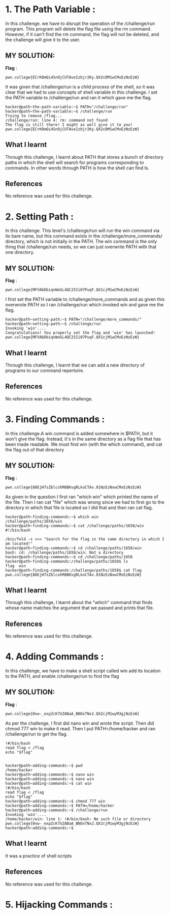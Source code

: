 # 1. The Path Variable :


In this challenge. we have to disrupt the operation of the /challenge/run program. This program will delete the flag file using the rm command. However, if it can't find the rm command, the flag will not be deleted, and the challenge will give it to the user.

## MY SOLUTION:

**Flag** :

```
pwn.college{ECrK8mQi4SnOjCUTAveIzbjr2Ky.QX2cDM1wCMxEzNzEzW}

```

It was given that /challenge/run is a child process of the shell, so it was clear that we had to use concepts of shell variable in this challenge. I set the PATH variable to /challenge/run and ran it which gave me the flag.
````
hacker@path~the-path-variable:~$ PATH="/challenge/run"
hacker@path~the-path-variable:~$ /challenge/run
Trying to remove /flag...
/challenge/run: line 4: rm: command not found
The flag is still there! I might as well give it to you!
pwn.college{ECrK8mQi4SnOjCUTAveIzbjr2Ky.QX2cDM1wCMxEzNzEzW}

````


## What I learnt
Through this challenge, I learnt about PATH that stores a bunch of directory paths in which the shell will search for programs corresponding to commands. In other words through PATH is how the shell can find ls.
## References 
No reference was used for this challenge.




# 2. Setting Path :


In this challenge. This level's /challenge/run will run the win command via its bare name, but this command exists in the /challenge/more_commands/ directory, which is not initially in the PATH. The win command is the only thing that /challenge/run needs, so we can just overwrite PATH with that one directory. 

## MY SOLUTION:

**Flag** :

```
pwn.college{MFVAbDbiqnWoGL4QC25Ii07PuqF.QX1cjM1wCMxEzNzEzW}

```

I first set the PATH variable to /challenge/more_commands and as given this overwrote PATH so I ran /challenge/run which invoked win and gave me the flag.
````
hacker@path~setting-path:~$ PATH="/challenge/more_commands/"
hacker@path~setting-path:~$ /challenge/run
Invoking 'win'....
Congratulations! You properly set the flag and 'win' has launched!
pwn.college{MFVAbDbiqnWoGL4QC25Ii07PuqF.QX1cjM1wCMxEzNzEzW}

````


## What I learnt
Through this challenge, I learnt that we can add a new directory of programs to our command repertoire. 
## References 
No reference was used for this challenge.




# 3. Finding Commands :


In this challenge.A win command is added somewhere in $PATH, but it won't give the flag. Instead, it's in the same directory as a flag file that has been made readable. We must find win (with the which command), and cat the flag out of that directory

## MY SOLUTION:

**Flag** :

```
pwn.college{88EjH7sZblcxhM8BKvgRLkoCTAv.01NzEzNxwCMxEzNzEzW}

```

As given in the question I first ran "which win" which printed the name of the file. Then I ran cat "file" which was wrong since we had to first go to the directory in which that file is located so I did that and then ran cat flag.
````
hacker@path~finding-commands:~$ which win
/challenge/paths/1658/win
hacker@path~finding-commands:~$ cat /challenge/paths/1658/win
#!/bin/bash

/bin/fold -s <<< "Search for the flag in the same directory in which I am located!"
hacker@path~finding-commands:~$ cd /challenge/paths/1658/win
bash: cd: /challenge/paths/1658/win: Not a directory
hacker@path~finding-commands:~$ cd /challenge/paths/1658
hacker@path~finding-commands:/challenge/paths/1658$ ls
flag  win
hacker@path~finding-commands:/challenge/paths/1658$ cat flag
pwn.college{88EjH7sZblcxhM8BKvgRLkoCTAv.01NzEzNxwCMxEzNzEzW}
````


## What I learnt
Through this challenge, I learnt about the "which" command that finds whose name matches the argument that we passed and prints that file.
## References 
No reference was used for this challenge.



# 4. Adding Commands :


In this challenge, we have to make a shell script called win add its location to the PATH, and enable /challenge/run to find the flag

## MY SOLUTION:

**Flag** :

```
pwn.college{0xw-_expZcK7UZABaA_BNOxTNx2.QX2cjM1wyM3gjNzEzW}
```

As per the challenge, I first did nano win and wrote the script. Then did chmod 777 win to make it read. Then I put PATH=/home/hacker and ran /challenge/run to get the flag.
````
!#/bin/bash
read flag < /flag
echo "$flag"


hacker@path~adding-commands:~$ pwd
/home/hacker
hacker@path~adding-commands:~$ nano win
hacker@path~adding-commands:~$ nano win
hacker@path~adding-commands:~$ cat win
!#/bin/bash
read flag < /flag
echo "$flag"
hacker@path~adding-commands:~$ chmod 777 win
hacker@path~adding-commands:~$ PATH=/home/hacker
hacker@path~adding-commands:~$ /challenge/run
Invoking 'win'....
/home/hacker/win: line 1: !#/bin/bash: No such file or directory
pwn.college{0xw-_expZcK7UZABaA_BNOxTNx2.QX2cjM1wyM3gjNzEzW}
hacker@path~adding-commands:~$
````


## What I learnt
It was a practice of shell scripts
## References 
No reference was used for this challenge.



# 5. Hijacking Commands :



